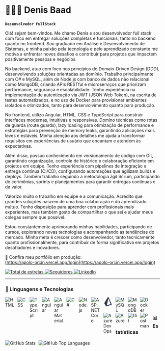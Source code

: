 # 👩🏻‍💻 Denis Baad

**`Desenvolvedor FullStack`**

Olá! sejam bem-vindos.
Me chamo Denis e sou desenvolvedor full stack com foco em entregar soluções completas e funcionais, tanto no backend quanto no frontend. Sou graduado em Análise e Desenvolvimento de Sistemas, e minha paixão pela tecnologia e pelo aprendizado constante me motiva a enfrentar novos desafios e contribuir para projetos que impactem positivamente pessoas e negócios.

No backend, atuo com foco nos princípios do Domain-Driven Design (DDD), desenvolvendo soluções orientadas ao domínio. Trabalho principalmente com C# e MySQL, além de Node.js com banco de dados não relacional como MongoDB, criando APIs RESTful e microserviços que priorizam performance, segurança e escalabilidade. Tenho experiência na implementação de autenticação via JWT (JSON Web Token), na escrita de testes automatizados, e no uso de Docker para provisionar ambientes isolados e otimizados, tanto para desenvolvimento quanto para produção.

No frontend, utilizo Angular, HTML, CSS e TypeScript para construir interfaces modernas, intuitivas e responsivas. Domino técnicas como rotas de guarda (route guards), lazy loading para otimização de performance e estratégias para prevenção de memory leaks, garantindo aplicações mais leves e estáveis. Minha atenção aos detalhes me ajuda a transformar requisitos em experiências de usuário que encantam e atendem às expectativas.

Além disso, possuo conhecimento em versionamento de código com Git, garantindo organização, controle de histórico e colaboração eficiente em projetos em equipe. Tenho experiência com pipelines de integração e entrega contínua (CI/CD), configurando automações que agilizam builds e deploys. Também trabalho seguindo a metodologia ágil Scrum, participando de cerimônias, sprints e planejamentos para garantir entregas contínuas e de valor.

Valorizo muito o trabalho em equipe e a comunicação. Acredito que grandes soluções nascem de uma boa colaboração e do aprendizado mútuo. Tenho disposição para aprender com profissionais mais experientes, mas também gosto de compartilhar o que sei e ajudar meus colegas sempre que possível.

Estou constantemente aprimorando minhas habilidades, participando de cursos, explorando novas tecnologias e acompanhando as tendências do mercado. Minha meta é crescer como desenvolvedor, tanto tecnicamente quanto profissionalmente, para contribuir de forma significativa em projetos desafiadores e inovadores.

🔗 Confira meu portfólio em produção:  
[https://apolo-orcin.vercel.app/login](https://apolo-orcin.vercel.app/login)

<p align="left">
    <a href="https://github.com/DenisBaad?tab=repositories&sort=stargazers">
        <img 
            alt="Total de estrelas" 
            title="Total de estrelas GitHub" 
            src="https://custom-icon-badges.demolab.com/github/stars/DenisBaad?color=55960c&style=for-the-badge&labelColor=488207&logo=star&label=Estrelas"
        />
    </a>
    <a href="https://github.com/DenisBaad?tab=followers">
        <img 
            alt="Seguidores" 
            title="Me siga no GitHub" 
            src="https://custom-icon-badges.demolab.com/github/followers/DenisBaad?color=236ad3&labelColor=1155ba&style=for-the-badge&logo=github&label=Seguidores&logoColor=white"
        />
    </a>
    <a href="https://www.linkedin.com/in/denis-baad-836a36241" target="_blank">
        <img 
            alt="LinkedIn"
            title="Meu LinkedIn"
            src="https://custom-icon-badges.demolab.com/badge/LinkedIn-Denis%20Baad-blue?logo=linkedin&logoColor=white&style=for-the-badge"
        />
    </a>
</p>

---

### 🤖 Linguagens e Tecnologias

<img align="left" alt="HTML" title="HTML" width="30px" style="padding-right: 10px;" src="https://cdn.jsdelivr.net/gh/devicons/devicon@latest/icons/html5/html5-original.svg" />
<img align="left" alt="CSS" title="CSS" width="30px" style="padding-right: 10px;" src="https://cdn.jsdelivr.net/gh/devicons/devicon@latest/icons/css3/css3-original.svg" />
<img align="left" alt="TypeScript" title="TypeScript" width="30px" style="padding-right: 10px;" src="https://cdn.jsdelivr.net/gh/devicons/devicon@latest/icons/typescript/typescript-original.svg" />
<img align="left" alt="Angular" title="Angular" width="30px" style="padding-right: 10px;" src="https://cdn.jsdelivr.net/gh/devicons/devicon@latest/icons/angular/angular-original.svg" />
<img align="left" alt="Angular Material" title="Angular Material" width="30px" style="padding-right: 10px;" src="https://cdn.jsdelivr.net/gh/devicons/devicon@latest/icons/angularmaterial/angularmaterial-original.svg" />          
<img align="left" alt="C#" title="C#" width="30px" style="padding-right: 10px;" src="https://cdn.jsdelivr.net/gh/devicons/devicon@latest/icons/csharp/csharp-original.svg" />
<img align="left" alt="Node.js" title="Node.js" width="30px" style="padding-right: 10px;" src="https://cdn.jsdelivr.net/gh/devicons/devicon@latest/icons/nodejs/nodejs-original.svg" />
<img align="left" alt="ASP.NET Core" title="ASP.NET Core" width="30px" style="padding-right: 10px;" src="https://cdn.jsdelivr.net/gh/devicons/devicon@latest/icons/dot-net/dot-net-original.svg" />
<img align="left" alt="Prisma" title="TypeORM" width="30px" style="padding-right: 10px;" src="https://raw.githubusercontent.com/devicons/devicon/master/icons/prisma/prisma-original.svg" />
<img align="left" alt="MySQL" title="MySQL" width="30px" style="padding-right: 10px;" src="https://cdn.jsdelivr.net/gh/devicons/devicon@latest/icons/mysql/mysql-original.svg" />
<img align="left" alt="MongoDB" title="MongoDB" width="30px" style="padding-right: 10px;" src="https://cdn.jsdelivr.net/gh/devicons/devicon@latest/icons/mongodb/mongodb-original.svg" />
<img align="left" alt="Docker" title="Docker" width="30px" style="padding-right: 10px;" src="https://cdn.jsdelivr.net/gh/devicons/devicon@latest/icons/docker/docker-original.svg" />
<img align="left" alt="Azure DevOps" title="Azure DevOps" width="30px" style="padding-right: 10px;" src="https://cdn.jsdelivr.net/gh/devicons/devicon@latest/icons/azuredevops/azuredevops-original.svg" />
<img align="left" alt="Azure" title="Azure" width="30px" style="padding-right: 10px;" src="https://upload.wikimedia.org/wikipedia/commons/a/a8/Microsoft_Azure_Logo.svg" />
<img align="left" alt="Git" title="Git" width="30px" style="padding-right: 10px;" src="https://cdn.jsdelivr.net/gh/devicons/devicon@latest/icons/git/git-original.svg" />
<img align="left" alt="Postman" title="Postman" width="30px" style="padding-right: 10px;" src="https://cdn.jsdelivr.net/gh/devicons/devicon@latest/icons/postman/postman-original.svg" />
          

<br/>
<br/>

### 📊 Estatísticas

<p>
  <img 
    align="left" 
    alt="GitHub Stats" 
    height="200" 
    style="padding-right: 10px;" 
    src="https://github-readme-stats.vercel.app/api?username=DenisBaad&show_icons=true&theme=tokyonight&include_all_commits=true&locale=pt-br" 
  />

  <img 
    align="left" 
    alt="GitHub Top Languages" 
    height="200" 
    src="https://github-readme-stats.vercel.app/api/top-langs/?username=DenisBaad&theme=tokyonight&layout=compact&custom_title=Tecnologias&langs_count=9" 
  />
</p>
